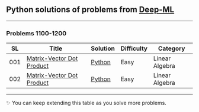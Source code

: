 ## Python solutions of problems from [Deep-ML](https://www.deep-ml.com/)

---

### Problems 1100-1200

| SL | Title | Solution | Difficulty | Category |
|---|-------|----------|------------| ---------- |
| 001 | [Matrix-Vector Dot Product](https://www.deep-ml.com/problems/1) | [Python](https://github.com/asadsunny0/Deep-ML-Problems-/blob/main/1-10Q/01.py) | Easy | Linear Algebra |
| 002 | [Matrix-Vector Dot Product](https://www.deep-ml.com/problems/1) | [Python](https://github.com/asadsunny0/Deep-ML-Problems-/blob/main/1-10Q/01.py) | Easy | Linear Algebra |


---

✨ You can keep extending this table as you solve more problems.
